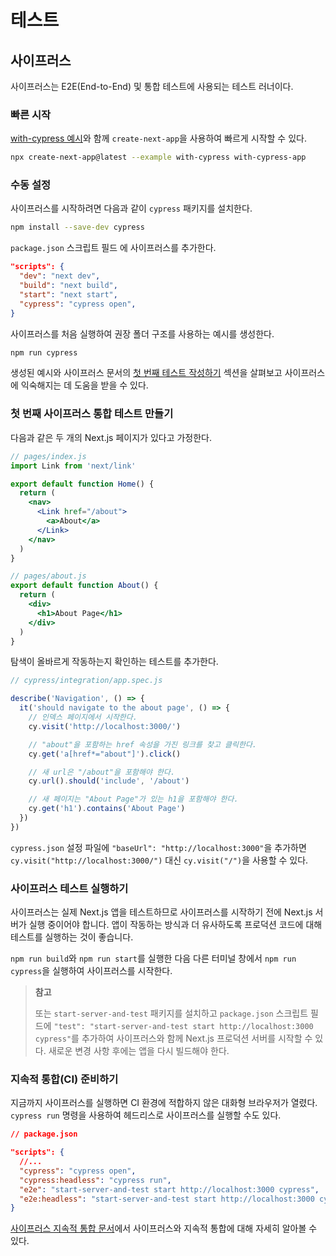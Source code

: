 # 테스트

## 사이프러스

사이프러스는 E2E(End-to-End) 및 통합 테스트에 사용되는 테스트 러너이다.

### 빠른 시작

[with-cypress 예시](https://github.com/vercel/next.js/tree/canary/examples/with-cypress)와 함께 `create-next-app`을 사용하여 빠르게 시작할 수 있다.

```bash
npx create-next-app@latest --example with-cypress with-cypress-app
```

### 수동 설정

사이프러스를 시작하려면 다음과 같이 `cypress` 패키지를 설치한다.

```bash
npm install --save-dev cypress
```

`package.json` 스크립트 필드 에 사이프러스를 추가한다.

```json
"scripts": {
  "dev": "next dev",
  "build": "next build",
  "start": "next start",
  "cypress": "cypress open",
}
```

사이프러스를 처음 실행하여 권장 폴더 구조를 사용하는 예시를 생성한다.

```bash
npm run cypress
```

생성된 예시와 사이프러스 문서의 [첫 번째 테스트 작성하기](https://docs.cypress.io/guides/getting-started/writing-your-first-test) 섹션을 살펴보고 사이프러스에 익숙해지는 데 도움을 받을 수 있다.

### 첫 번째 사이프러스 통합 테스트 만들기

다음과 같은 두 개의 Next.js 페이지가 있다고 가정한다.

```jsx
// pages/index.js
import Link from 'next/link'

export default function Home() {
  return (
    <nav>
      <Link href="/about">
        <a>About</a>
      </Link>
    </nav>
  )
}
```

```jsx
// pages/about.js
export default function About() {
  return (
    <div>
      <h1>About Page</h1>
    </div>
  )
}
```

탐색이 올바르게 작동하는지 확인하는 테스트를 추가한다.

```jsx
// cypress/integration/app.spec.js

describe('Navigation', () => {
  it('should navigate to the about page', () => {
    // 인덱스 페이지에서 시작한다.
    cy.visit('http://localhost:3000/')

    // "about"을 포함하는 href 속성을 가진 링크를 찾고 클릭한다.
    cy.get('a[href*="about"]').click()

    // 새 url은 "/about"을 포함해야 한다.
    cy.url().should('include', '/about')

    // 새 페이지는 "About Page"가 있는 h1을 포함해야 한다.
    cy.get('h1').contains('About Page')
  })
})
```

`cypress.json` 설정 파일에 `"baseUrl": "http://localhost:3000"`을 추가하면 `cy.visit("http://localhost:3000/")` 대신 `cy.visit("/")`을 사용할 수 있다.

### 사이프러스 테스트 실행하기

사이프러스는 실제 Next.js 앱을 테스트하므로 사이프러스를 시작하기 전에 Next.js 서버가 실행 중이어야 합니다. 앱이 작동하는 방식과 더 유사하도록 프로덕션 코드에 대해 테스트를 실행하는 것이 좋습니다.

`npm run build`와 `npm run start`를 실행한 다음 다른 터미널 창에서 `npm run cypress`을 실행하여 사이프러스를 시작한다.

> **참고**
>
> 또는 `start-server-and-test` 패키지를 설치하고 `package.json` 스크립트 필드에 `"test": "start-server-and-test start http://localhost:3000 cypress"`를 추가하여 사이프러스와 함께 Next.js 프로덕션 서버를 시작할 수 있다. 새로운 변경 사항 후에는 앱을 다시 빌드해야 한다.

### 지속적 통합(CI) 준비하기

지금까지 사이프러스를 실행하면 CI 환경에 적합하지 않은 대화형 브라우저가 열렸다. `cypress run` 명령을 사용하여 헤드리스로 사이프러스를 실행할 수도 있다.

```json
// package.json

"scripts": {
  //...
  "cypress": "cypress open",
  "cypress:headless": "cypress run",
  "e2e": "start-server-and-test start http://localhost:3000 cypress",
  "e2e:headless": "start-server-and-test start http://localhost:3000 cypress:headless"
}
```

[사이프러스 지속적 통합 문서](https://docs.cypress.io/guides/continuous-integration/introduction)에서 사이프러스와 지속적 통합에 대해 자세히 알아볼 수 있다.